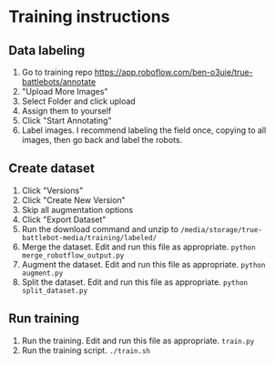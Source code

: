 # Training instructions

## Data labeling

1. Go to training repo https://app.roboflow.com/ben-o3uie/true-battlebots/annotate
1. "Upload More Images"
1. Select Folder and click upload
1. Assign them to yourself
1. Click "Start Annotating"
1. Label images. I recommend labeling the field once, copying to all images, then go back and label the robots.

## Create dataset

1. Click "Versions"
1. Click "Create New Version"
1. Skip all augmentation options
1. Click "Export Dataset"
1. Run the download command and unzip to `/media/storage/true-battlebot-media/training/labeled/`
1. Merge the dataset. Edit and run this file as appropriate. `python merge_robotflow_output.py`
1. Augment the dataset. Edit and run this file as appropriate. `python augment.py`
1. Split the dataset. Edit and run this file as appropriate. `python split_dataset.py`

## Run training

1. Run the training. Edit and run this file as appropriate. `train.py`
1. Run the training script. `./train.sh`
